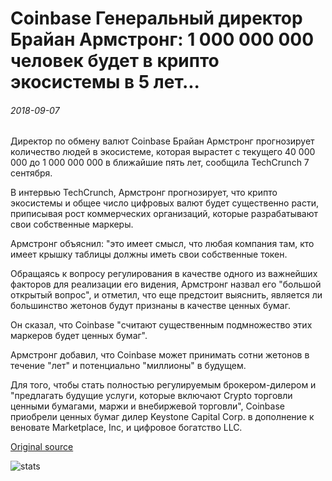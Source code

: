 # Coinbase Генеральный директор Брайан Армстронг: 1 000 000 000 человек будет в крипто экосистемы в 5 лет...

###### 2018-09-07

Директор по обмену валют Coinbase Брайан Армстронг прогнозирует количество людей в экосистеме, которая вырастет с текущего 40 000 000 до 1 000 000 000 в ближайшие пять лет, сообщила TechCrunch 7 сентября.

В интервью TechCrunch, Армстронг прогнозирует, что крипто экосистемы и общее число цифровых валют будет существенно расти, приписывая рост коммерческих организаций, которые разрабатывают свои собственные маркеры.

Армстронг объяснил: "это имеет смысл, что любая компания там, кто имеет крышку таблицы должны иметь свои собственные токен.

Обращаясь к вопросу регулирования в качестве одного из важнейших факторов для реализации его видения, Армстронг назвал его "большой открытый вопрос", и отметил, что еще предстоит выяснить, является ли большинство жетонов будут признаны в качестве ценных бумаг.

Он сказал, что Coinbase "считают существенным подмножество этих маркеров будет ценных бумаг".

Армстронг добавил, что Coinbase может принимать сотни жетонов в течение "лет" и потенциально "миллионы" в будущем.

Для того, чтобы стать полностью регулируемым брокером-дилером и "предлагать будущие услуги, которые включают Crypto торговли ценными бумагами, маржи и внебиржевой торговли", Coinbase приобрели ценных бумаг дилер Keystone Capital Corp. в дополнение к веновате Marketplace, Inc, и цифровое богатство LLC.

[Original source](https://cointelegraph.com/news/coinbase-ceo-brian-armstrong-1-billion-people-will-be-in-crypto-ecosystem-in-5-years)

![stats](https://c.statcounter.com/11760860/0/a89fa40b/1/ "stats")